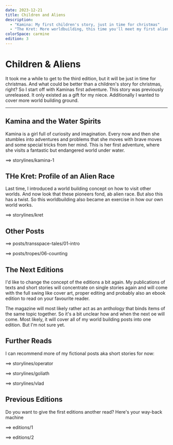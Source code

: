 ```yaml
---
date: 2023-12-21
title: Children and Aliens
description:
  - "Kamina: My first children's story, just in time for christmas"
  - "The Kret: More worldbuilding, this time you'll meet my first alien race"
colorSpace: carmine
edition: 3
---
```


# Children & Aliens

It took me a while to get to the third edition, but it will be just in time for
christmas. And what could be better than a children's story for christmas,
right? So I start off with Kaminas first adventure. This story was previously
unreleased. It only existed as a gift for my niece. Additionally I wanted to
cover more world building ground.

---

## Kamina and the Water Spirits

Kamina is a girl full of curiosity and imagination. Every now and then she
stumbles into adventures and problems that she moves with brave moves and some
special tricks from her mind. This is her first adventure, where she visits a
fantastic but endangered world under water.

==> storylines/kamina-1

## THe Kret: Profile of an Alien Race

Last time, I introduced a world building concept on how to visit other worlds.
And now look that these pioneers fond, ab alien race. But also this has a twist.
So this worldbuilding also became an exercise in how our own world works.

==> storylines/kret

## Other Posts

==> posts/transspace-tales/01-intro

==> posts/tropes/06-counting

## The Next Editions

I'd like to change the concept of the editions a bit again. My publications of
texts and short stories will concentrate on single stories again and will come
with the full swing like cover art, proper editing and probably also an ebook
edition to read on your favourite reader.

The magazine will most likely rather act as an anthology that binds items of the
same topic together. So it's a bit unclear how and when the next oe will come.
Most likely, it will cover all of my world building posts into one edition. But
I'm not sure yet.

## Further Reads

I can recommend more of my fictional posts aka short stories for now:

==> storylines/operator

==> storylines/goliath

==> storylines/vlad

## Previous Editions

Do you want to give the first editions another read? Here's your way-back
machine

==> editions/1

==> editions/2
